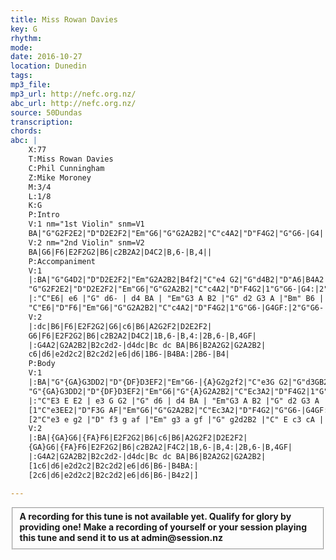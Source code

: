 ```yaml
---
title: Miss Rowan Davies
key: G
rhythm: 
mode:
date: 2016-10-27
location: Dunedin
tags:
mp3_file:
mp3_url: http://nefc.org.nz/
abc_url: http://nefc.org.nz/
source: 50Dundas
transcription:
chords: 
abc: |
    X:77
    T:Miss Rowan Davies
    C:Phil Cunningham
    Z:Mike Moroney
    M:3/4
    L:1/8
    K:G
    P:Intro
    V:1 nm="1st Violin" snm=V1
    BA|"G"G2F2E2|"D"D2E2F2|"Em"G6|"G"G2A2B2|"C"c4A2|"D"F4G2|"G"G6-|G4||
    V:2 nm="2nd Violin" snm=V2
    BA|G6|F6|E2F2G2|B6|c2B2A2|D4C2|B,6-|B,4||
    P:Accompaniment
    V:1
    |:BA|"G"G4D2|"D"D2E2F2|"Em"G2A2B2|B4f2|"C"e4 G2|"G"d4B2|"D"A6|B4A2|
    "G"G2F2E2|"D"D2E2F2|"Em"G6|"G"G2A2B2|"C"c4A2|"D"F4G2|1"G"G6-|G4:|2"G"G6-|G4GF|
    |:"C"E6| e6 |"G" d6- | d4 BA | "Em"G3 A B2 |"G" d2 G3 A |"Bm" B6 | "G7"B6 |
    "C"E6|"D"F6|"Em"G6|"G"G2A2B2|"C"c4A2|"D"F4G2|1"G"G6-|G4GF:|2"G"G6-|G4|
    V:2
    |:dc|B6|F6|E2F2G2|G6|c6|B6|A2G2F2|D2E2F2|
    G6|F6|E2F2G2|B6|c2B2A2|D4C2|1B,6-|B,4:|2B,6-|B,4GF|
    |:G4A2|G2A2B2|B2c2d2-|d4dc|Bc dc BA|B6|B2A2G2|G2A2B2|
    c6|d6|e2d2c2|B2c2d2|e6|d6|1B6-|B4BA:|2B6-|B4|
    P:Body
    V:1
    |:BA|"G"{GA}G3DD2|"D"{DF}D3EF2|"Em"G6-|{A}G2g2f2|"C"e3G G2|"G"d3GB2|"D"A6|B4A2|
    "G"{GA}G3DD2|"D"{DF}D3EF2|"Em"G6|"G"{A}G2A2B2|"C"Ec3A2|"D"F4G2|1"G"G6-|G4:|2"G"G6-|G4GF|
    |:"C"E3 E E2 | e3 G G2 |"G" d6 | d4 BA | "Em"G3 A B2 |"G" d2 G3 A |"Bm" B6 | "G7"B2 c2 d2 |
    [1"C"e3EE2|"D"F3G AF|"Em"G6|"G"G2A2B2|"C"Ec3A2|"D"F4G2|"G"G6-|G4GF:|
    [2"C"e3 e g2 |"D" f3 g af |"Em" g3 a gf |"G" g2d2B2 |"C" E c3 cA | "D"F4 FG |"G" G6 | G4 z2|]
    V:2
    |:BA|{GA}G6|{FA}F6|E2F2G2|B6|c6|B6|A2G2F2|D2E2F2|
    {GA}G6|{FA}F6|E2F2G2|B6|c2B2A2|F4C2|1B,6-|B,4:|2B,6-|B,4GF|
    |:G4A2|G2A2B2|B2c2d2-|d4dc|Bc dc BA|B6|B2A2G2|G2A2B2|
    [1c6|d6|e2d2c2|B2c2d2|e6|d6|B6-|B4BA:|
    [2c6|d6|e2d2c2|B2c2d2|e6|d6|B6-|B4z2|]

---
```

<fieldset><strong>A recording for this tune is not available yet. Qualify for glory by providing one!
Make a recording of yourself or your session playing this tune and send it to us at admin@session.nz</strong></fieldset><br />
